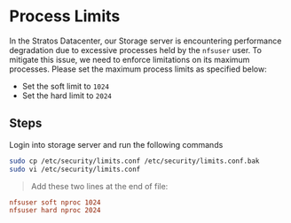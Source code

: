# Process Limits

In the Stratos Datacenter, our Storage server is encountering performance degradation due to excessive processes held by the `nfsuser` user. To mitigate this issue, we need to enforce limitations on its maximum processes. Please set the maximum process limits as specified below:

- Set the soft limit to `1024`
- Set the hard limit to `2024`

## Steps

Login into storage server and run the following commands

```sh
sudo cp /etc/security/limits.conf /etc/security/limits.conf.bak
sudo vi /etc/security/limits.conf
```

> Add these two lines at the end of file:

```conf
nfsuser soft nproc 1024
nfsuser hard nproc 2024
```
